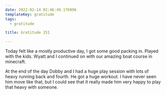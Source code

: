 ```yaml
---
date: 2022-02-14 02:46:49.176996
templateKey: gratitude
tags:
  - gratitude

title: Gratitude 151

---
```


Today felt like a mostly productive day, I got some good packing in.
Played with the kids.  Wyatt and I continued on with our amazing boat
course in minecraft.

At the end of the day Dobby and I had a huge play session with lots of
heavy running back and fourth.  He got a huge workout. I have never seen
him move like that, but I could see that it really made him very happy
to play that heavy with someone.
